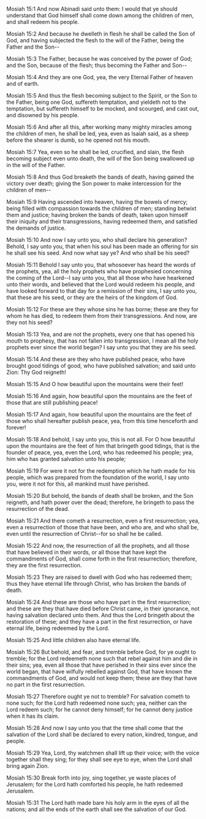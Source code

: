 Mosiah 15:1 And now Abinadi said unto them: I would that ye should
understand that God himself shall come down among the children of men,
and shall redeem his people.

Mosiah 15:2 And because he dwelleth in flesh he shall be called the Son
of God, and having subjected the flesh to the will of the Father, being
the Father and the Son--

Mosiah 15:3 The Father, because he was conceived by the power of God;
and the Son, because of the flesh; thus becoming the Father and Son--

Mosiah 15:4 And they are one God, yea, the very Eternal Father of heaven
and of earth.

Mosiah 15:5 And thus the flesh becoming subject to the Spirit, or the
Son to the Father, being one God, suffereth temptation, and yieldeth not
to the temptation, but suffereth himself to be mocked, and scourged, and
cast out, and disowned by his people.

Mosiah 15:6 And after all this, after working many mighty miracles among
the children of men, he shall be led, yea, even as Isaiah said, as a
sheep before the shearer is dumb, so he opened not his mouth.

Mosiah 15:7 Yea, even so he shall be led, crucified, and slain, the
flesh becoming subject even unto death, the will of the Son being
swallowed up in the will of the Father.

Mosiah 15:8 And thus God breaketh the bands of death, having gained the
victory over death; giving the Son power to make intercession for the
children of men--

Mosiah 15:9 Having ascended into heaven, having the bowels of mercy;
being filled with compassion towards the children of men; standing
betwixt them and justice; having broken the bands of death, taken upon
himself their iniquity and their transgressions, having redeemed them,
and satisfied the demands of justice.

Mosiah 15:10 And now I say unto you, who shall declare his generation?
Behold, I say unto you, that when his soul has been made an offering for
sin he shall see his seed. And now what say ye? And who shall be his
seed?

Mosiah 15:11 Behold I say unto you, that whosoever has heard the words
of the prophets, yea, all the holy prophets who have prophesied
concerning the coming of the Lord--I say unto you, that all those who
have hearkened unto their words, and believed that the Lord would redeem
his people, and have looked forward to that day for a remission of their
sins, I say unto you, that these are his seed, or they are the heirs of
the kingdom of God.

Mosiah 15:12 For these are they whose sins he has borne; these are they
for whom he has died, to redeem them from their transgressions. And now,
are they not his seed?

Mosiah 15:13 Yea, and are not the prophets, every one that has opened
his mouth to prophesy, that has not fallen into transgression, I mean
all the holy prophets ever since the world began? I say unto you that
they are his seed.

Mosiah 15:14 And these are they who have published peace, who have
brought good tidings of good, who have published salvation; and said
unto Zion: Thy God reigneth!

Mosiah 15:15 And O how beautiful upon the mountains were their feet!

Mosiah 15:16 And again, how beautiful upon the mountains are the feet of
those that are still publishing peace!

Mosiah 15:17 And again, how beautiful upon the mountains are the feet of
those who shall hereafter publish peace, yea, from this time henceforth
and forever!

Mosiah 15:18 And behold, I say unto you, this is not all. For O how
beautiful upon the mountains are the feet of him that bringeth good
tidings, that is the founder of peace, yea, even the Lord, who has
redeemed his people; yea, him who has granted salvation unto his people;

Mosiah 15:19 For were it not for the redemption which he hath made for
his people, which was prepared from the foundation of the world, I say
unto you, were it not for this, all mankind must have perished.

Mosiah 15:20 But behold, the bands of death shall be broken, and the Son
reigneth, and hath power over the dead; therefore, he bringeth to pass
the resurrection of the dead.

Mosiah 15:21 And there cometh a resurrection, even a first resurrection;
yea, even a resurrection of those that have been, and who are, and who
shall be, even until the resurrection of Christ--for so shall he be
called.

Mosiah 15:22 And now, the resurrection of all the prophets, and all
those that have believed in their words, or all those that have kept the
commandments of God, shall come forth in the first resurrection;
therefore, they are the first resurrection.

Mosiah 15:23 They are raised to dwell with God who has redeemed them;
thus they have eternal life through Christ, who has broken the bands of
death.

Mosiah 15:24 And these are those who have part in the first
resurrection; and these are they that have died before Christ came, in
their ignorance, not having salvation declared unto them. And thus the
Lord bringeth about the restoration of these; and they have a part in
the first resurrection, or have eternal life, being redeemed by the
Lord.

Mosiah 15:25 And little children also have eternal life.

Mosiah 15:26 But behold, and fear, and tremble before God, for ye ought
to tremble; for the Lord redeemeth none such that rebel against him and
die in their sins; yea, even all those that have perished in their sins
ever since the world began, that have wilfully rebelled against God,
that have known the commandments of God, and would not keep them; these
are they that have no part in the first resurrection.

Mosiah 15:27 Therefore ought ye not to tremble? For salvation cometh to
none such; for the Lord hath redeemed none such; yea, neither can the
Lord redeem such; for he cannot deny himself; for he cannot deny justice
when it has its claim.

Mosiah 15:28 And now I say unto you that the time shall come that the
salvation of the Lord shall be declared to every nation, kindred,
tongue, and people.

Mosiah 15:29 Yea, Lord, thy watchmen shall lift up their voice; with the
voice together shall they sing; for they shall see eye to eye, when the
Lord shall bring again Zion.

Mosiah 15:30 Break forth into joy, sing together, ye waste places of
Jerusalem; for the Lord hath comforted his people, he hath redeemed
Jerusalem.

Mosiah 15:31 The Lord hath made bare his holy arm in the eyes of all the
nations; and all the ends of the earth shall see the salvation of our
God.

